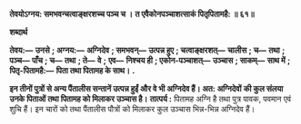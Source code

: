 **तेवयोऽग्नय: समभवन्चत्वाङ्क्षरशच्च पञ्च च ।** **त एवैकोनपञ्चाशत्साकं पितृपितामहै: ॥ ६१॥** 

**शब्दार्थ** 

**तेवय:—** **उनसे** **; अग्नय:—** **अग्निदेव** **; समभवन्—** **उत्पन्न हुए** **; चत्वाङ्क्षरशत्—** **चालीस** **; च—** **तथा** **; पञ्च—** **पाँच** **; च—** **तथा** **; ते—** **वे** **;** **एव—** **निश्चय ही** **; एकोन-पञ्चाशत्—** **उञ्चास** **; साकम्—** **साथ में** **; पितृ-पितामहै:—** **पिता तथा पितामह के साथ।** **.** 

**इन तीनों पुत्रों से अन्य पैंतालीस सन्तानें उत्पन्न हुईं और वे भी अग्निदेव हैं। अत: अग्निदेवों** **की कुल संलया उनके पिताओं तथा पितामह को मिलाकर उञ्चास है।** **तात्पर्य :** पितामह अग्नि है तथा पुत्र पावक, पवमान एवं शुचि हैं। इन चारों को तथा पैंतालीस पौत्रों को मिलाकर कुल उञ्चास भिन्न-भिन्न अग्निदेव हैं।  